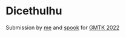 # Dicethulhu

Submission by [me](https://github.com/Piturnah) and [spook](https://github.com/AlexanderNoles) for [GMTK 2022](https://itch.io/jam/gmtk-jam-2022)

